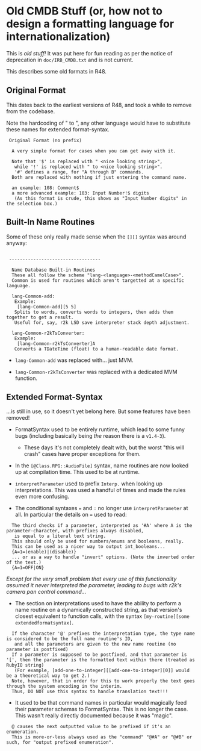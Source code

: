 # Old CMDB Stuff (or, how not to design a formatting language for internationalization)

This is *old stuff!* It was put here for fun reading as per the notice of deprecation in `doc/IRB_CMDB.txt` and is not current.

This describes some old formats in R48.

## Original Format

This dates back to the earliest versions of R48, and took a while to remove from the codebase.

Note the hardcoding of " to ", any other language would have to substitute these names for extended format-syntax.

```
 Original Format (no prefix)

  A very simple format for cases when you can get away with it.

  Note that '$' is replaced with " <nice looking string>",
   while '!' is replaced with " to <nice looking string>".
   '#' defines a range, for "A through B" commands.
  Both are replaced with nothing if just entering the command name.

  an example: 108: Comment$
  a more advanced example: 103: Input Number!$ digits
   (As this format is crude, this shows as "Input Number digits" in the selection box.)
```

## Built-In Name Routines

Some of these only really made sense when the `[][]` syntax was around anyway:

```

 ----------------------------------

  Name Database Built-in Routines
  These all follow the scheme "lang-<language>-<methodCamelCase>".
  Common is used for routines which aren't targetted at a specific language.

  lang-Common-add:
   Example:
    [lang-Common-add][5 5]
   Splits to words, converts words to integers, then adds them together to get a result.
   Useful for, say, r2k LSD save interpreter stack depth adjustment.

  lang-Common-r2kTsConverter:
   Example:
    [lang-Common-r2kTsConverter]A
   Converts a TDateTime (float) to a human-readable date format.

```

* `lang-Common-add` was replaced with... just MVM.

* `lang-Common-r2kTsConverter` was replaced with a dedicated MVM function.

## Extended Format-Syntax

...is still in use, so it doesn't yet belong here. But some features have been removed!

* FormatSyntax used to be entirely runtime, which lead to some funny bugs (including basically being *the* reason there is a `v1.4-3`).
  
  * These days it's not completely dealt with, but the worst "this will crash" cases have proper exceptions for them.

* In the `[@Class.RPG::AudioFile]` syntax, name routines are now looked up at compilation time. This used to be at runtime.

* `interpretParameter` used to prefix `Interp.` when looking up interpretations.
  This was used a handful of times and made the rules even more confusing.

* The conditional syntaxes `=` and `:`  no longer use `interpretParameter` at all.
  In particular the details on `=` used to read:

```
  The third checks if a parameter, interpreted as '#A' where A is the parameter-character, with prefixes always disabled,
   is equal to a literal text string.
  This should only be used for numbers/enums and booleans, really.
  This can be used as a nicer way to output int_booleans...
  {A=1=(enable)|(disable)}
  ... or as a way to handle "invert" options. (Note the inverted order of the text.)
  {A=1=OFF|ON}
```

*Except for the very small problem that every use of this functionality assumed it never interpreted the parameter, leading to bugs with r2k's camera pan control command...*

* The section on interpretations used to have the ability to perform a name routine on a dynamically constructed string, as that version's closest equivalent to function calls, with the syntax `[my-routine][some extendedformatsyntax]`.

```
  If the character '@' prefixes the interpretation type, the type name is considered to be the full name routine's ID,
   and all the parameters are given to the new name routine (no parameter is postfixed)
  If a parameter is supposed to be postfixed, and that parameter is '[', then the parameter is the formatted text within there (treated as RubyIO string)
   (For example, [add-one-to-integer][[add-one-to-integer][0]] would be a theoretical way to get 2.)
  Note, however, that in order for this to work properly the text goes through the system encoding in the interim.
  Thus, DO NOT use this syntax to handle translation text!!!
```

* It used to be that command names in particular would magically feed their parameter schemas to FormatSyntax. This is no longer the case. This wasn't really directly documented because it was "magic".

```
  @ causes the next outputted value to be prefixed if it's an enumeration.
  This is more-or-less always used as the "command" "@#A" or "@#B" or such, for "output prefixed enumeration".
```

